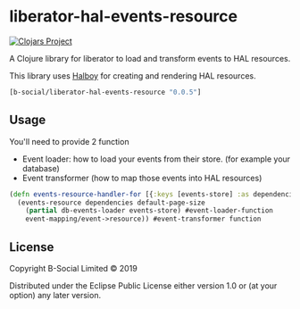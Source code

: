 # liberator-hal-events-resource
[![Clojars Project](https://img.shields.io/clojars/v/b-social/liberator-hal-events-resource.svg)](https://clojars.org/b-social/liberator-hal-events-resource)

A Clojure library for liberator to load and transform events to HAL resources.

This library uses [Halboy](https://github.com/jimmythompson/halboy) for creating and rendering HAL resources.

```clj
[b-social/liberator-hal-events-resource "0.0.5"]
```

## Usage

You'll need to provide 2 function
- Event loader: how to load your events from their store. (for example your database)
- Event transformer (how to map those events into HAL resources)

``` clojure
(defn events-resource-handler-for [{:keys [events-store] :as dependencies}]
  (events-resource dependencies default-page-size
    (partial db-events-loader events-store) #event-loader-function
    event-mapping/event->resource)) #event-transformer function
```
## License

Copyright B-Social Limited © 2019

Distributed under the Eclipse Public License either version 1.0 or (at
your option) any later version.
